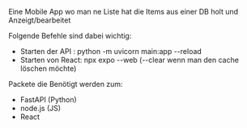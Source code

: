 Eine Mobile App wo man ne Liste hat die Items aus einer DB holt und Anzeigt/bearbeitet

Folgende Befehle sind dabei wichtig:
- Starten der API : python -m uvicorn main:app --reload
- Starten von React: npx expo --web (--clear wenn man den cache löschen möchte)



Packete die Benötigt werden zum:
- FastAPI (Python)
- node.js (JS)
- React

